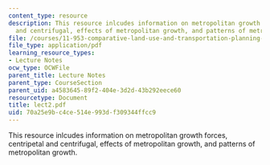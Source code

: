 ```yaml
---
content_type: resource
description: This resource inlcudes information on metropolitan growth forces, centripetal
  and centrifugal, effects of metropolitan growth, and patterns of metropolitan growth.
file: /courses/11-953-comparative-land-use-and-transportation-planning-spring-2006/70a25e9bc4ce514e993df309344ffcc9_lect2.pdf
file_type: application/pdf
learning_resource_types:
- Lecture Notes
ocw_type: OCWFile
parent_title: Lecture Notes
parent_type: CourseSection
parent_uid: a4583645-89f2-404e-3d2d-43b292eece60
resourcetype: Document
title: lect2.pdf
uid: 70a25e9b-c4ce-514e-993d-f309344ffcc9
---
```

This resource inlcudes information on metropolitan growth forces, centripetal and centrifugal, effects of metropolitan growth, and patterns of metropolitan growth.

